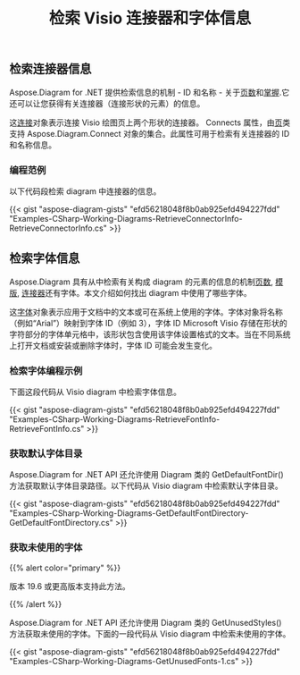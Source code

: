 ﻿---
title: 检索 Visio 连接器和字体信息
type: docs
weight: 20
url: /zh/net/retrieve-visio-connectors-and-font-information/
description: 本节介绍如何获取 visio 连接器和字体信息。
---
## **检索连接器信息**
Aspose.Diagram for .NET 提供检索信息的机制 - ID 和名称 - 关于[页数](/diagram/zh/net/retrieve-2c-get-2c-copy-and-insert-a-page/)和[掌握](https://docs.aspose.com/diagram/net/working-with-masters/).它还可以让您获得有关连接器（连接形状的元素）的信息。

这[连接](http://www.aspose.com/api/net/diagram/aspose.diagram/connect)对象表示连接 Visio 绘图页上两个形状的连接器。 Connects 属性，由[页](http://www.aspose.com/api/net/diagram/aspose.diagram/page)类支持 Aspose.Diagram.Connect 对象的集合。此属性可用于检索有关连接器的 ID 和名称信息。
### **编程范例**
以下代码段检索 diagram 中连接器的信息。

{{< gist "aspose-diagram-gists" "efd56218048f8b0ab925efd494227fdd" "Examples-CSharp-Working-Diagrams-RetrieveConnectorInfo-RetrieveConnectorInfo.cs" >}}
## **检索字体信息**
Aspose.Diagram 具有从中检索有关构成 diagram 的元素的信息的机制[页数](/diagram/zh/net/retrieve-2c-get-2c-copy-and-insert-a-page/), [模版](https://docs.aspose.com/diagram/net/working-with-masters/), [连接器](/diagram/zh/net/retrieving-connector-information/)还有字体。本文介绍如何找出 diagram 中使用了哪些字体。

这[字体](http://www.aspose.com/api/net/diagram/aspose.diagram/font)对象表示应用于文档中的文本或可在系统上使用的字体。字体对象将名称（例如“Arial”）映射到字体 ID（例如 3），字体 ID Microsoft Visio 存储在形状的字符部分的字体单元格中，该形状包含使用该字体设置格式的文本。当在不同系统上打开文档或安装或删除字体时，字体 ID 可能会发生变化。
### **检索字体编程示例**
下面这段代码从 Visio diagram 中检索字体信息。

{{< gist "aspose-diagram-gists" "efd56218048f8b0ab925efd494227fdd" "Examples-CSharp-Working-Diagrams-RetrieveFontInfo-RetrieveFontInfo.cs" >}}
### **获取默认字体目录**
Aspose.Diagram for .NET API 还允许使用 Diagram 类的 GetDefaultFontDir() 方法获取默认字体目录路径。以下代码从 Visio diagram 中检索默认字体目录。

{{< gist "aspose-diagram-gists" "efd56218048f8b0ab925efd494227fdd" "Examples-CSharp-Working-Diagrams-GetDefaultFontDirectory-GetDefaultFontDirectory.cs" >}}
### **获取未使用的字体**
{{% alert color="primary" %}}

版本 19.6 或更高版本支持此方法。

{{% /alert %}}

Aspose.Diagram for .NET API 还允许使用 Diagram 类的 GetUnusedStyles() 方法获取未使用的字体。下面的一段代码从 Visio diagram 中检索未使用的字体。

{{< gist "aspose-diagram-gists" "efd56218048f8b0ab925efd494227fdd" "Examples-CSharp-Working-Diagrams-GetUnusedFonts-1.cs" >}}
